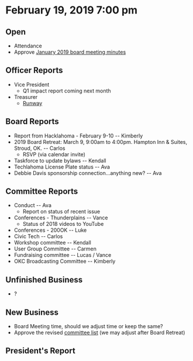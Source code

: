 # February 19, 2019 7:00 pm

## Open
* Attendance
* Approve [January 2019 board meeting minutes](https://github.com/techlahoma/board_meetings/blob/master/2019/01_january_minutes.md)

## Officer Reports
* Vice President
    - Q1 impact report coming next month
* Treasurer
    - [Runway](https://docs.google.com/spreadsheets/d/1BdSo4lCJLIDFu0a3EfQ3AWu2wgmotYP-qIzIDC4PXsk/edit?usp=sharing)
    
## Board Reports
* Report from Hacklahoma - February 9-10  -- Kimberly
* 2019 Board Retreat: March 9, 9:00am to 4:00pm. Hampton Inn & Suites, Stroud, OK. -- Carlos
    - RSVP (via calendar invite)
* Taskforce to update bylaws -- Kendall
* Techlahoma License Plate status -- Ava
* Debbie Davis sponsorship connection...anything new? -- Ava

## Committee Reports
* Conduct -- Ava
    - Report on status of recent issue
* Conferences - Thunderplains -- Vance
    - Status of 2018 videos to YouTube
* Conferences - 200OK -- Luke
* Civic Tech -- Carlos
* Workshop committee -- Kendall  
* User Group Committee -- Carmen
* Fundraising committee -- Lucas / Vance
* OKC Broadcasting Committee -- Kimberly

## Unfinished Business
* ?

## New Business
* Board Meeting time, should we adjust time or keep the same?
* Approve the revised [committee list](https://docs.google.com/spreadsheets/d/1I8D_5JooAmO2KLv4x9UjwIWndH7FU9X-sqQQm_0ahZQ/edit?usp=sharing) (we may adjust after Board Retreat)


## President's Report 
